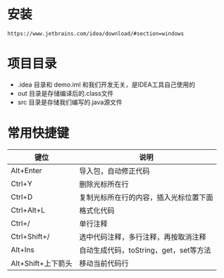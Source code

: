 # 安装

`https://www.jetbrains.com/idea/download/#section=windows`

# 项目目录

- .idea 目录和 demo.iml 和我们开发无关，是IDEA工具自己使用的
- out 目录是存储编译后的.class文件
- src 目录是存储我们编写的.java源文件

# 常用快捷键

键位             | 说明
-------------- | --------------------------
Alt+Enter      | 导入包，自动修正代码
Ctrl+Y         | 删除光标所在行
Ctrl+D         | 复制光标所在行的内容，插入光标位置下面
Ctrl+Alt+L     | 格式化代码
Ctrl+/         | 单行注释
Ctrl+Shift+/   | 选中代码注释，多行注释，再按取消注释
Alt+Ins        | 自动生成代码，toString，get，set等方法
Alt+Shift+上下箭头 | 移动当前代码行

